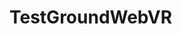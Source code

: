 # TestGroundWebVR
<!--
<!DOCTYPE html>
<html>
  <head>
    <meta charset="utf-8">
    <title>360&deg; Image Gallery</title>
    <meta name="description" content="360&deg; Image Gallery - A-Frame">
    <script src="https://aframe.io/releases/0.8.0/aframe.min.js"></script>
    <script src="https://unpkg.com/aframe-environment-component/dist/aframe-environment-component.min.js"></script>
  </head>
  <body> <img id="texture" src="texture.png">
    <a-scene>
          <a-box src="https://i.imgur.com/mYmmbrp.jpg" position="0 2 -5" rotation="0 45 45" scale="2 2 2"></a-box>
  <a-sky color="#222"></a-sky>
        <a-entity id="box" position="1 1 -2" geometry="primitive: box" material="color: red"></a-entity>
          <a-box color="red" position="10 2 -5" rotation="0 45 45" scale="2 2 2"></a-box>
  Out of the box environment! 
  <a-entity environment="preset: forest; dressingAmount: 500"></a-entity>
    <a-assets> 
</a-assets>
        <a-box src="#texture"></a-box>
    </a-scene>
  </body>
</html>
-->
